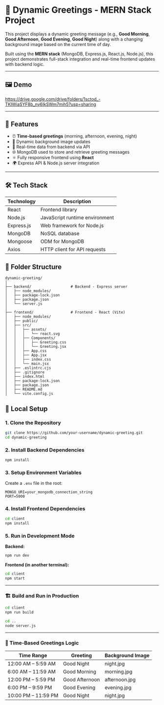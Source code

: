 # 🌇 Dynamic Greetings - MERN Stack Project

This project displays a dynamic greeting message (e.g., **Good Morning**, **Good Afternoon**, **Good Evening**, **Good Night**) along with a changing background image based on the current time of day.

Built using the **MERN stack** (MongoDB, Express.js, React.js, Node.js), this project demonstrates full-stack integration and real-time frontend updates with backend logic.

---

## 🖼️ Demo

https://drive.google.com/drive/folders/1sctod_-TKIWiaSYF8b_ny6IkSWm7mih5?usp=sharing

---

## 🚀 Features

- ⏰ **Time-based greetings** (morning, afternoon, evening, night)
- 🌄 Dynamic background image updates
- 🔁 Real-time data from backend via API
- 🌐 MongoDB used to store and retrieve greeting messages
- ⚛️ Fully responsive frontend using **React**
- 🌍 Express API & Node.js server integration

---

## 🛠️ Tech Stack

| Technology     | Description                     |
|----------------|---------------------------------|
| React          | Frontend library                |
| Node.js        | JavaScript runtime environment  |
| Express.js     | Web framework for Node.js       |
| MongoDB        | NoSQL database                  |
| Mongoose       | ODM for MongoDB                 |
| Axios          | HTTP client for API requests    |


## 📁 Folder Structure

```
dynamic-greeting/
│
├── backend/                  # Backend - Express server
│   ├── node_modules/
│   ├── package-lock.json
│   ├── package.json
│   └── server.js
│
├── frontend/                 # Frontend - React (Vite)
│   ├── node_modules/
│   ├── public/
│   ├── src/
│   │   ├── assets/
│   │   │   └── react.svg
│   │   ├── Components/
│   │   │   ├── Greeting.css
│   │   │   └── Greeting.jsx
│   │   ├── App.css
│   │   ├── App.jsx
│   │   ├── index.css
│   │   └── main.jsx
│   ├── .eslintrc.cjs
│   ├── .gitignore
│   ├── index.html
│   ├── package-lock.json
│   ├── package.json
│   ├── README.md
│   └── vite.config.js
```
## 🧪 Local Setup

### 1. Clone the Repository

```bash
git clone https://github.com/your-username/dynamic-greeting.git
cd dynamic-greeting
```

### 2. Install Backend Dependencies
```bash
npm install
```

### 3. Setup Environment Variables  
Create a `.env` file in the root:

```env
MONGO_URI=your_mongodb_connection_string  
PORT=5000
```

### 4. Install Frontend Dependencies
```bash
cd client  
npm install
```

### 5. Run in Development Mode

**Backend:**
```bash
npm run dev
```

**Frontend (in another terminal):**
```bash
cd client  
npm start
```

---

### 🏗️ Build and Run in Production

```bash
cd client  
npm run build

cd ..  
node server.js
```

---

### 📸 Time-Based Greetings Logic

| Time Range           | Greeting        | Background Image |
|----------------------|------------------|------------------|
| 12:00 AM – 5:59 AM   | Good Night       | night.jpg        |
| 6:00 AM – 11:59 AM   | Good Morning     | morning.jpg      |
| 12:00 PM – 5:59 PM   | Good Afternoon   | afternoon.jpg    |
| 6:00 PM – 9:59 PM    | Good Evening     | evening.jpg      |
| 10:00 PM – 11:59 PM  | Good Night       | night.jpg        |
